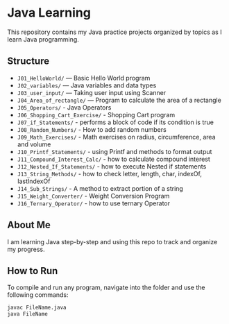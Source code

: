 # Java Learning

This repository contains my Java practice projects organized by topics as I learn Java programming.

## Structure

- `J01_HelloWorld/` — Basic Hello World program
- `J02_variables/` — Java variables and data types
- `J03_user_input/` — Taking user input using Scanner
- `J04_Area_of_rectangle/` — Program to calculate the area of a rectangle
- `J05_Operators/` - Java Operators
- `J06_Shopping_Cart_Exercise/` - Shopping Cart program
- `J07_if_Statements/` - performs a block of code if its condition is true
- `J08_Random_Numbers/` - How to add random numbers
- `J09_Math_Exercises/` - Math exercises on radius, circumference, area and volume
- `J10_Printf_Statements/` - using Printf and methods to format output
- `J11_Compound_Interest_Calc/` - how to calculate compound interest
- `J12_Nested_If_Statements/` - how to execute Nested if statements
- `J13_String_Methods/` - how to check letter, length, char, indexOf, lastIndexOf
- `J14_Sub_Strings/` - A method to extract portion of a string
- `J15_Weight_Converter/` - Weight Conversion Program
- `J16_Ternary_Operator/` - how to use ternary Operator
## About Me

I am learning Java step-by-step and using this repo to track and organize my progress.

## How to Run

To compile and run any program, navigate into the folder and use the following commands:

```bash
javac FileName.java
java FileName
